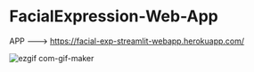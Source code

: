 # FacialExpression-Web-App


APP  --->  https://facial-exp-streamlit-webapp.herokuapp.com/


![ezgif com-gif-maker](https://user-images.githubusercontent.com/61278877/110638487-be594900-8202-11eb-89af-b748d4bc62a4.gif)

